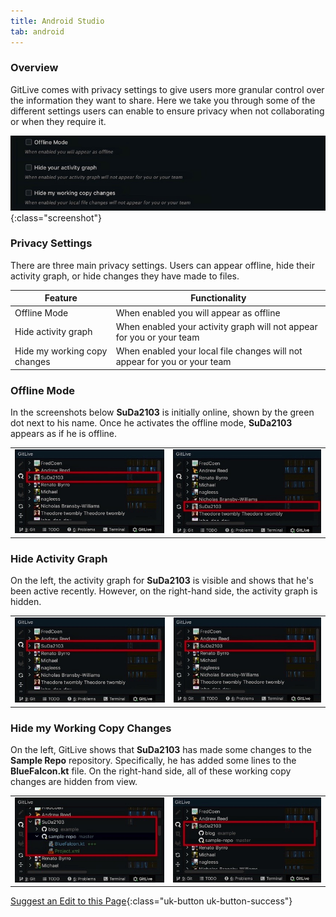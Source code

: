 ```yaml
---
title: Android Studio
tab: android
---
```


### Overview

GitLive comes with privacy settings to give users more granular control over the information they want to share. Here we take you through some of the different settings users can enable to ensure privacy when not collaborating or when they require it.

![Privacy Settings](/uploads/android-studio-privacy-settings.jpeg "Privacy Settings"){:class="screenshot"}

### Privacy Settings

There are three main privacy settings. Users can appear offline, hide their activity graph, or hide changes they have made to files.

<table>
    <thead>
        <tr>
        <th>Feature</th>
        <th>Functionality</th>
        </tr>
    </thead>
    <tbody>
        <tr>
            <td>Offline Mode</td>
            <td>
                When enabled you will appear as offline
            </td>
        </tr>
        <tr>
            <td>Hide activity graph</td>
            <td>
                When enabled your activity graph will not appear for you or your team
            </td>
        </tr>
        <tr>
            <td>Hide my working copy changes</td>
            <td>
                When enabled your local file changes will not appear for you or your team
            </td>
        </tr>
    </tbody>
</table>

### Offline Mode

In the screenshots below **SuDa2103** is initially online, shown by the green dot next to his name. Once he activates the offline mode, **SuDa2103** appears as if he is offline.

<table>
    <tbody>
        <tr>
            <td>
              <img class="screenshot" src="/uploads/android-studio-privacy-normal.jpeg">
            </td>
            <td>
              <img class="screenshot" src="/uploads/android-studio-privacy-offline.jpeg">
            </td>
        </tr>
    </tbody>
</table>

### Hide Activity Graph

On the left, the activity graph for  **SuDa2103** is visible and shows that he's been active recently. However, on the right-hand side, the activity graph is hidden.

<table>
    <tbody>
        <tr>
            <td>
              <img class="screenshot" src="/uploads/android-studio-privacy-normal.jpeg">
            </td>
            <td>
              <img class="screenshot" src="/uploads/android-studio-privacy-hide-activity.jpeg">
            </td>
        </tr>
    </tbody>
</table>

### Hide my Working Copy Changes

On the left, GitLive shows that  **SuDa2103** has made some changes to the **Sample Repo** repository. Specifically, he has added some lines to the **BlueFalcon.kt** file. On the right-hand side, all of these working copy changes are hidden from view.

<table>
    <tbody>
        <tr>
            <td>
              <img class="screenshot" src="/uploads/android-studio-working-copy-before.jpeg">
            </td>
            <td>
              <img class="screenshot" src="/uploads/android-studio-working-copy-hide.jpeg">
            </td>
        </tr>
    </tbody>
</table>



[Suggest an Edit to this Page](https://github.com/GitLiveApp/GitLive/edit/master/_sections/privacy-android-studio.md){:class="uk-button uk-button-success"}
